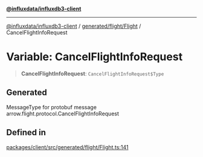 [**@influxdata/influxdb3-client**](../../../../index.md)

***

[@influxdata/influxdb3-client](../../../../modules.md) / [generated/flight/Flight](../index.md) / CancelFlightInfoRequest

# Variable: CancelFlightInfoRequest

> **CancelFlightInfoRequest**: `CancelFlightInfoRequest$Type`

## Generated

MessageType for protobuf message arrow.flight.protocol.CancelFlightInfoRequest

## Defined in

[packages/client/src/generated/flight/Flight.ts:141](https://github.com/InfluxCommunity/influxdb3-js/blob/6328be2232de5032f7226e569b6b0154d8900f73/packages/client/src/generated/flight/Flight.ts#L141)
